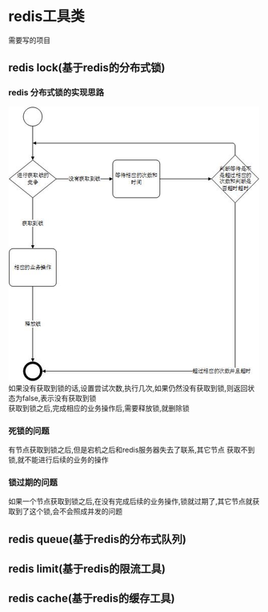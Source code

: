 # redis工具类 #
需要写的项目  
## redis lock(基于redis的分布式锁) ##
### redis 分布式锁的实现思路  ###
![](https://github.com/open2open/redis/raw/master/images/redis-lock1.jpg)
如果没有获取到锁的话,设置尝试次数,执行几次,如果仍然没有获取到锁,则返回状态为false,表示没有获取到锁    
获取到锁之后,完成相应的业务操作后,需要释放锁,就删除锁  
### 死锁的问题  ###
有节点获取到锁之后,但是宕机之后和redis服务器失去了联系,其它节点
获取不到锁,就不能进行后续的业务的操作  
### 锁过期的问题  ###
如果一个节点获取到锁之后,在没有完成后续的业务操作,锁就过期了,其它节点就获取到了这个锁,会不会照成并发的问题    
  
## redis queue(基于redis的分布式队列) ##
## redis limit(基于redis的限流工具) ##
## redis cache(基于redis的缓存工具) ##
